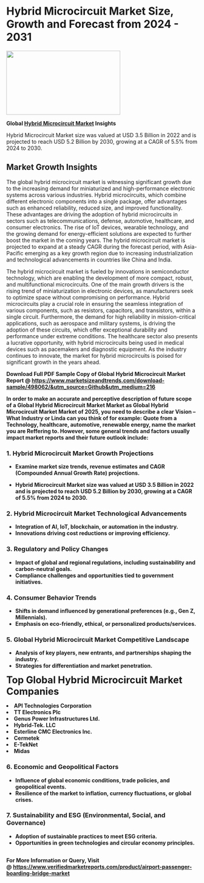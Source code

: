 <H1>Hybrid Microcircuit Market Size, Growth and Forecast from 2024 - 2031</H1><img class="aligncenter size-medium wp-image-584254" src="https://thirdeyenews.in/wp-content/uploads/2024/09/Global-Market-Research-300x168.jpeg" alt="" width="300" height="168" /><p><strong>Global&nbsp;<a href="https://www.marketsizeandtrends.com/download-sample/498062/&amp;utm_source=Github&utm_medium=216">Hybrid Microcircuit Market</a> Insights</strong></p><p>Hybrid Microcircuit Market size was valued at USD 3.5 Billion in 2022 and is projected to reach USD 5.2 Billion by 2030, growing at a CAGR of 5.5% from 2024 to 2030.</p><p><h2>Market Growth Insights</h2> <p>The global hybrid microcircuit market is witnessing significant growth due to the increasing demand for miniaturized and high-performance electronic systems across various industries. Hybrid microcircuits, which combine different electronic components into a single package, offer advantages such as enhanced reliability, reduced size, and improved functionality. These advantages are driving the adoption of hybrid microcircuits in sectors such as telecommunications, defense, automotive, healthcare, and consumer electronics. The rise of IoT devices, wearable technology, and the growing demand for energy-efficient solutions are expected to further boost the market in the coming years. The hybrid microcircuit market is projected to expand at a steady CAGR during the forecast period, with Asia-Pacific emerging as a key growth region due to increasing industrialization and technological advancements in countries like China and India.</p> <p><strong></strong></p> <p>The hybrid microcircuit market is fueled by innovations in semiconductor technology, which are enabling the development of more compact, robust, and multifunctional microcircuits. One of the main growth drivers is the rising trend of miniaturization in electronic devices, as manufacturers seek to optimize space without compromising on performance. Hybrid microcircuits play a crucial role in ensuring the seamless integration of various components, such as resistors, capacitors, and transistors, within a single circuit. Furthermore, the demand for high reliability in mission-critical applications, such as aerospace and military systems, is driving the adoption of these circuits, which offer exceptional durability and performance under extreme conditions. The healthcare sector also presents a lucrative opportunity, with hybrid microcircuits being used in medical devices such as pacemakers and diagnostic equipment. As the industry continues to innovate, the market for hybrid microcircuits is poised for significant growth in the years ahead.</p> <p><strong></p><p><span class=""><strong>Download Full PDF Sample Copy of Global Hybrid Microcircuit Market Report</strong> @ <a href="https://www.marketsizeandtrends.com/download-sample/498062/&amp;utm_source=Github&utm_medium=216" target="_blank">https://www.marketsizeandtrends.com/download-sample/498062/&amp;utm_source=Github&utm_medium=216</a></span></p><p>In order to make an accurate and perceptive description of future scope of a Global&nbsp;Hybrid Microcircuit Market Market as Global&nbsp;Hybrid Microcircuit Market Market of 2025, you need to describe a clear Vision &ndash; What Industry or Linda can you think of for example: Quote from a Technology, healthcare, automotive, renewable energy, name the market you are Reffering to. However, some general trends and factors usually impact market reports and their future outlook include:</p><h3>1.&nbsp;<strong>Hybrid Microcircuit Market Growth Projections</strong></h3><ul><li>Examine market size trends, revenue estimates and CAGR (Compounded Annual Growth Rate) projections.</li><li><p>Hybrid Microcircuit Market size was valued at USD 3.5 Billion in 2022 and is projected to reach USD 5.2 Billion by 2030, growing at a CAGR of 5.5% from 2024 to 2030.</p></li></ul><h3>2.&nbsp;<strong>Hybrid Microcircuit Market Technological Advancements</strong></h3><ul><li>Integration of AI, IoT, blockchain, or automation in the industry.</li><li>Innovations driving cost reductions or improving efficiency.</li></ul><h3>3.&nbsp;<strong>Regulatory and Policy Changes</strong></h3><ul><li>Impact of global and regional regulations, including sustainability and carbon-neutral goals.</li><li>Compliance challenges and opportunities tied to government initiatives.</li></ul><h3>4.&nbsp;<strong>Consumer Behavior Trends</strong></h3><ul><li>Shifts in demand influenced by generational preferences (e.g., Gen Z, Millennials).</li><li>Emphasis on eco-friendly, ethical, or personalized products/services.</li></ul><h3>5.&nbsp;<strong>Global Hybrid Microcircuit Market Competitive Landscape</strong></h3><ul><li>Analysis of key players, new entrants, and partnerships shaping the industry.</li><li>Strategies for differentiation and market penetration.</li></ul><p data-pm-slice="1 1 []"><span style="color: inherit; font-family: inherit; font-size: 25px;">Top Global Hybrid Microcircuit Market Companies</span></p><div class="" data-test-id=""><p><li>API Technologies Corporation</li><li> TT Electronics Plc</li><li> Genus Power Infrastructures Ltd.</li><li> Hybrid-Tek. LLC</li><li> Esterline CMC Electronics Inc.</li><li> Cermetek</li><li> E-TekNet</li><li> Midas</li></p></div><h3>6.&nbsp;<strong>Economic and Geopolitical Factors</strong></h3><ul><li>Influence of global economic conditions, trade policies, and geopolitical events.</li><li>Resilience of the market to inflation, currency fluctuations, or global crises.</li></ul><h3>7.&nbsp;<strong>Sustainability and ESG (Environmental, Social, and Governance)</strong></h3><ul><li>Adoption of sustainable practices to meet ESG criteria.</li><li>Opportunities in green technologies and circular economy principles.</li></ul><h2><strong style="font-size: 14px;">For More Information or Query, Visit @&nbsp;</strong><a style="background-color: #ffffff; font-size: 14px;" href="https://www.marketsizeandtrends.com/report/hybrid-microcircuit-market/" target="_blank">https://www.verifiedmarketreports.com/product/airport-passenger-boarding-bridge-market</a></h2>
